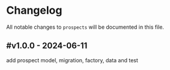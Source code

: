# Changelog

All notable changes to `prospects` will be documented in this file.

## #v1.0.0 - 2024-06-11

add prospect model, migration, factory, data and test
